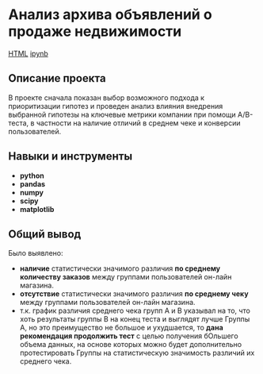 # Анализ архива объявлений о продаже недвижимости 
[HTML](https://github.com/hksoda/portfolio/blob/main/Project1/hypothesis_testing_8.html)     [ipynb](https://github.com/hksoda/portfolio/blob/5ee8814791492f5d765056c2067e3dfc7e1538fb/Project1/hypothesis_testing_8.ipynb)

## Описание проекта

В проекте сначала показан выбор возможного подхода к приоритизации гипотез и проведен анализ влияния внедрения выбранной гипотезы на ключевые метрики компании при помощи A/B-теста, в частности на наличие отличий в среднем чеке и конверсии пользователей.


## Навыки и инструменты

- **python**
- **pandas**
- **numpy**
- **scipy**
- **matplotlib**

## 

## Общий вывод

Было выявлено:
- **наличие** статистически значимого различия **по среднему количеству заказов** между группами пользователей он-лайн магазина. 
- **отсутствие** статистически значимого различия **по среднему чеку** между группами пользователей он-лайн магазина.
- т.к. график различия среднего чека групп А и В указывал на то, что хоть результаты группы B на конец теста и выглядят лучше Группы А, но это преимущество не большое и ухудшается, то **дана рекомендация продолжить тест** с целью получения бОльшего объема данных, на основе которых можно будет дополнительно протестировать Группы на статистическую значимость различий их среднего чека. 
